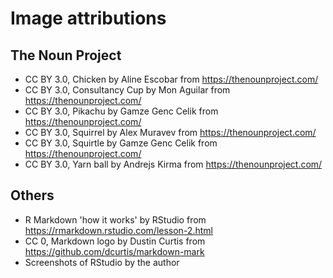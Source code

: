 # Image attributions

## The Noun Project

* CC BY 3.0, Chicken by Aline Escobar from https://thenounproject.com/ 
* CC BY 3.0, Consultancy Cup by Mon Aguilar from https://thenounproject.com/
* CC BY 3.0, Pikachu by Gamze Genc Celik from https://thenounproject.com/
* CC BY 3.0, Squirrel by Alex Muravev from https://thenounproject.com/
* CC BY 3.0, Squirtle by Gamze Genc Celik from https://thenounproject.com/
* CC BY 3.0, Yarn ball by Andrejs Kirma from https://thenounproject.com/

## Others

* R Markdown 'how it works' by RStudio from https://rmarkdown.rstudio.com/lesson-2.html
* CC 0, Markdown logo by Dustin Curtis from https://github.com/dcurtis/markdown-mark
* Screenshots of RStudio by the author